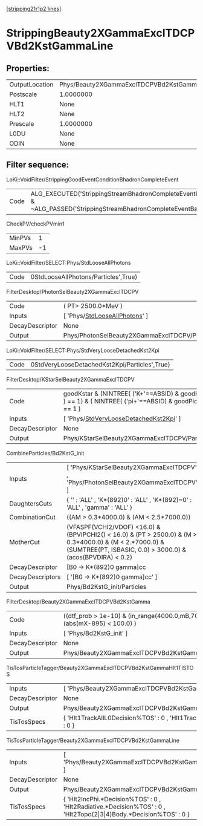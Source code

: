 [[stripping21r1p2 lines]](./stripping21r1p2-index)

# StrippingBeauty2XGammaExclTDCPVBd2KstGammaLine

## Properties:

|                |                                                      |
|----------------|------------------------------------------------------|
| OutputLocation | Phys/Beauty2XGammaExclTDCPVBd2KstGammaLine/Particles |
| Postscale      | 1.0000000                                            |
| HLT1           | None                                                 |
| HLT2           | None                                                 |
| Prescale       | 1.0000000                                            |
| L0DU           | None                                                 |
| ODIN           | None                                                 |

## Filter sequence:

LoKi::VoidFilter/StrippingGoodEventConditionBhadronCompleteEvent

|      |                                                                                                                          |
|------|--------------------------------------------------------------------------------------------------------------------------|
| Code | ALG_EXECUTED('StrippingStreamBhadronCompleteEventBadEvent') & ~ALG_PASSED('StrippingStreamBhadronCompleteEventBadEvent') |

CheckPV/checkPVmin1

|        |     |
|--------|-----|
| MinPVs | 1   |
| MaxPVs | -1  |

LoKi::VoidFilter/SELECT:Phys/StdLooseAllPhotons

|      |                                      |
|------|--------------------------------------|
| Code | 0StdLooseAllPhotons/Particles',True) |

FilterDesktop/PhotonSelBeauty2XGammaExclTDCPV

|                 |                                                                                         |
|-----------------|-----------------------------------------------------------------------------------------|
| Code            | ( PT\> 2500.0\*MeV )                                                                    |
| Inputs          | [ 'Phys/[StdLooseAllPhotons](./stripping21r1p2-commonparticles-stdlooseallphotons)' ] |
| DecayDescriptor | None                                                                                    |
| Output          | Phys/PhotonSelBeauty2XGammaExclTDCPV/Particles                                          |

LoKi::VoidFilter/SELECT:Phys/StdVeryLooseDetachedKst2Kpi

|      |                                               |
|------|-----------------------------------------------|
| Code | 0StdVeryLooseDetachedKst2Kpi/Particles',True) |

FilterDesktop/KStarSelBeauty2XGammaExclTDCPV

|                 |                                                                                                           |
|-----------------|-----------------------------------------------------------------------------------------------------------|
| Code            | goodKstar & (NINTREE( ('K+'==ABSID) & goodKaon ) == 1) & ( NINTREE( ('pi+'==ABSID) & goodPion ) == 1 )    |
| Inputs          | [ 'Phys/[StdVeryLooseDetachedKst2Kpi](./stripping21r1p2-commonparticles-stdveryloosedetachedkst2kpi)' ] |
| DecayDescriptor | None                                                                                                      |
| Output          | Phys/KStarSelBeauty2XGammaExclTDCPV/Particles                                                             |

CombineParticles/Bd2KstG_init

|                  |                                                                                                                                                                                |
|------------------|--------------------------------------------------------------------------------------------------------------------------------------------------------------------------------|
| Inputs           | [ 'Phys/KStarSelBeauty2XGammaExclTDCPV' , 'Phys/PhotonSelBeauty2XGammaExclTDCPV' ]                                                                                           |
| DaughtersCuts    | { '' : 'ALL' , 'K\*(892)0' : 'ALL' , 'K\*(892)~0' : 'ALL' , 'gamma' : 'ALL' }                                                                                                  |
| CombinationCut   | ((AM \> 0.3\*4000.0) & (AM \< 2.5\*7000.0))                                                                                                                                    |
| MotherCut        | (VFASPF(VCHI2/VDOF) \<16.0) & (BPVIPCHI2() \< 16.0) & (PT \> 2500.0) & (M \> 0.3\*4000.0) & (M \< 2.\*7000.0) & (SUMTREE(PT, ISBASIC, 0.0) \> 3000.0) & (acos(BPVDIRA) \< 0.2) |
| DecayDescriptor  | [B0 -\> K\*(892)0 gamma]cc                                                                                                                                                   |
| DecayDescriptors | [ '[B0 -\> K\*(892)0 gamma]cc' ]                                                                                                                                           |
| Output           | Phys/Bd2KstG_init/Particles                                                                                                                                                    |

FilterDesktop/Beauty2XGammaExclTDCPVBd2KstGamma

|                 |                                                                                |
|-----------------|--------------------------------------------------------------------------------|
| Code            | ((dtf_prob \> 1e-10) & (in_range(4000.0,mB,7000.0)) & (abs(mX-895) \< 100.0) ) |
| Inputs          | [ 'Phys/Bd2KstG_init' ]                                                      |
| DecayDescriptor | None                                                                           |
| Output          | Phys/Beauty2XGammaExclTDCPVBd2KstGamma/Particles                               |

TisTosParticleTagger/Beauty2XGammaExclTDCPVBd2KstGammaHlt1TISTOS

|                 |                                                                          |
|-----------------|--------------------------------------------------------------------------|
| Inputs          | [ 'Phys/Beauty2XGammaExclTDCPVBd2KstGamma' ]                           |
| DecayDescriptor | None                                                                     |
| Output          | Phys/Beauty2XGammaExclTDCPVBd2KstGammaHlt1TISTOS/Particles               |
| TisTosSpecs     | { 'Hlt1TrackAllL0Decision%TOS' : 0 , 'Hlt1TrackPhotonDecision%TOS' : 0 } |

TisTosParticleTagger/Beauty2XGammaExclTDCPVBd2KstGammaLine

|                 |                                                                                                                       |
|-----------------|-----------------------------------------------------------------------------------------------------------------------|
| Inputs          | [ 'Phys/Beauty2XGammaExclTDCPVBd2KstGammaHlt1TISTOS' ]                                                              |
| DecayDescriptor | None                                                                                                                  |
| Output          | Phys/Beauty2XGammaExclTDCPVBd2KstGammaLine/Particles                                                                  |
| TisTosSpecs     | { 'Hlt2IncPhi.\*Decision%TOS' : 0 , 'Hlt2Radiative.\*Decision%TOS' : 0 , 'Hlt2Topo(2\|3\|4)Body.\*Decision%TOS' : 0 } |
